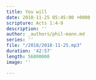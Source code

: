 ```yaml
---
title: You will
date: 2018-11-25 05:45:00 +0000
scripture: Acts 1:4-9
description: ''
author: _authors/phil-mann.md
series: ''
file: "/2018/2018-11-25.mp3"
duration: '42:57'
length: 56800000
image: ''

---
```

